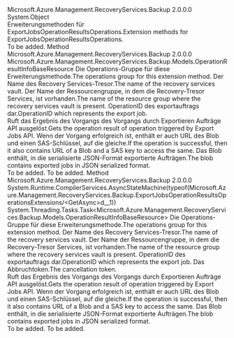 <Type Name="ExportJobsOperationResultsOperationsExtensions" FullName="Microsoft.Azure.Management.RecoveryServices.Backup.ExportJobsOperationResultsOperationsExtensions">
  <TypeSignature Language="C#" Value="public static class ExportJobsOperationResultsOperationsExtensions" />
  <TypeSignature Language="ILAsm" Value=".class public auto ansi abstract sealed beforefieldinit ExportJobsOperationResultsOperationsExtensions extends System.Object" />
  <TypeSignature Language="DocId" Value="T:Microsoft.Azure.Management.RecoveryServices.Backup.ExportJobsOperationResultsOperationsExtensions" />
  <TypeSignature Language="VB.NET" Value="Public Module ExportJobsOperationResultsOperationsExtensions" />
  <TypeSignature Language="F#" Value="type ExportJobsOperationResultsOperationsExtensions = class" />
  <AssemblyInfo>
    <AssemblyName>Microsoft.Azure.Management.RecoveryServices.Backup</AssemblyName>
    <AssemblyVersion>2.0.0.0</AssemblyVersion>
  </AssemblyInfo>
  <Base>
    <BaseTypeName>System.Object</BaseTypeName>
  </Base>
  <Interfaces />
  <Docs>
    <summary>
            <span data-ttu-id="ff977-101">Erweiterungsmethoden für ExportJobsOperationResultsOperations.</span><span class="sxs-lookup"><span data-stu-id="ff977-101">Extension methods for ExportJobsOperationResultsOperations.</span></span>
            </summary>
    <remarks>To be added.</remarks>
  </Docs>
  <Members>
    <Member MemberName="Get">
      <MemberSignature Language="C#" Value="public static Microsoft.Azure.Management.RecoveryServices.Backup.Models.OperationResultInfoBaseResource Get (this Microsoft.Azure.Management.RecoveryServices.Backup.IExportJobsOperationResultsOperations operations, string vaultName, string resourceGroupName, string operationId);" />
      <MemberSignature Language="ILAsm" Value=".method public static hidebysig class Microsoft.Azure.Management.RecoveryServices.Backup.Models.OperationResultInfoBaseResource Get(class Microsoft.Azure.Management.RecoveryServices.Backup.IExportJobsOperationResultsOperations operations, string vaultName, string resourceGroupName, string operationId) cil managed" />
      <MemberSignature Language="DocId" Value="M:Microsoft.Azure.Management.RecoveryServices.Backup.ExportJobsOperationResultsOperationsExtensions.Get(Microsoft.Azure.Management.RecoveryServices.Backup.IExportJobsOperationResultsOperations,System.String,System.String,System.String)" />
      <MemberSignature Language="VB.NET" Value="&lt;Extension()&gt;&#xA;Public Function Get (operations As IExportJobsOperationResultsOperations, vaultName As String, resourceGroupName As String, operationId As String) As OperationResultInfoBaseResource" />
      <MemberSignature Language="F#" Value="static member Get : Microsoft.Azure.Management.RecoveryServices.Backup.IExportJobsOperationResultsOperations * string * string * string -&gt; Microsoft.Azure.Management.RecoveryServices.Backup.Models.OperationResultInfoBaseResource" Usage="Microsoft.Azure.Management.RecoveryServices.Backup.ExportJobsOperationResultsOperationsExtensions.Get (operations, vaultName, resourceGroupName, operationId)" />
      <MemberType>Method</MemberType>
      <AssemblyInfo>
        <AssemblyName>Microsoft.Azure.Management.RecoveryServices.Backup</AssemblyName>
        <AssemblyVersion>2.0.0.0</AssemblyVersion>
      </AssemblyInfo>
      <ReturnValue>
        <ReturnType>Microsoft.Azure.Management.RecoveryServices.Backup.Models.OperationResultInfoBaseResource</ReturnType>
      </ReturnValue>
      <Parameters>
        <Parameter Name="operations" Type="Microsoft.Azure.Management.RecoveryServices.Backup.IExportJobsOperationResultsOperations" RefType="this" />
        <Parameter Name="vaultName" Type="System.String" />
        <Parameter Name="resourceGroupName" Type="System.String" />
        <Parameter Name="operationId" Type="System.String" />
      </Parameters>
      <Docs>
        <param name="operations">
            <span data-ttu-id="ff977-102">Die Operations-Gruppe für diese Erweiterungsmethode.</span><span class="sxs-lookup"><span data-stu-id="ff977-102">The operations group for this extension method.</span></span>
            </param>
        <param name="vaultName">
            <span data-ttu-id="ff977-103">Der Name des Recovery Services-Tresor.</span><span class="sxs-lookup"><span data-stu-id="ff977-103">The name of the recovery services vault.</span></span>
            </param>
        <param name="resourceGroupName">
            <span data-ttu-id="ff977-104">Der Name der Ressourcengruppe, in dem die Recovery-Tresor Services, ist vorhanden.</span><span class="sxs-lookup"><span data-stu-id="ff977-104">The name of the resource group where the recovery services vault is present.</span></span>
            </param>
        <param name="operationId">
            <span data-ttu-id="ff977-105">OperationID des exportauftrags dar.</span><span class="sxs-lookup"><span data-stu-id="ff977-105">OperationID which represents the export job.</span></span>
            </param>
        <summary>
            <span data-ttu-id="ff977-106">Ruft das Ergebnis des Vorgangs des Vorgangs durch Exportieren Aufträge API ausgelöst.</span><span class="sxs-lookup"><span data-stu-id="ff977-106">Gets the operation result of operation triggered by Export Jobs API.</span></span> <span data-ttu-id="ff977-107">Wenn der Vorgang erfolgreich ist, enthält er auch URL des Blob und einen SAS-Schlüssel, auf die gleiche.</span><span class="sxs-lookup"><span data-stu-id="ff977-107">If the operation is successful, then it also contains URL of a Blob and a SAS key to access the same.</span></span> <span data-ttu-id="ff977-108">Das Blob enthält, in die serialisierte JSON-Format exportierte Aufträgen.</span><span class="sxs-lookup"><span data-stu-id="ff977-108">The blob contains exported jobs in JSON serialized format.</span></span>
            </summary>
        <returns>To be added.</returns>
        <remarks>To be added.</remarks>
      </Docs>
    </Member>
    <Member MemberName="GetAsync">
      <MemberSignature Language="C#" Value="public static System.Threading.Tasks.Task&lt;Microsoft.Azure.Management.RecoveryServices.Backup.Models.OperationResultInfoBaseResource&gt; GetAsync (this Microsoft.Azure.Management.RecoveryServices.Backup.IExportJobsOperationResultsOperations operations, string vaultName, string resourceGroupName, string operationId, System.Threading.CancellationToken cancellationToken = null);" />
      <MemberSignature Language="ILAsm" Value=".method public static hidebysig class System.Threading.Tasks.Task`1&lt;class Microsoft.Azure.Management.RecoveryServices.Backup.Models.OperationResultInfoBaseResource&gt; GetAsync(class Microsoft.Azure.Management.RecoveryServices.Backup.IExportJobsOperationResultsOperations operations, string vaultName, string resourceGroupName, string operationId, valuetype System.Threading.CancellationToken cancellationToken) cil managed" />
      <MemberSignature Language="DocId" Value="M:Microsoft.Azure.Management.RecoveryServices.Backup.ExportJobsOperationResultsOperationsExtensions.GetAsync(Microsoft.Azure.Management.RecoveryServices.Backup.IExportJobsOperationResultsOperations,System.String,System.String,System.String,System.Threading.CancellationToken)" />
      <MemberSignature Language="F#" Value="static member GetAsync : Microsoft.Azure.Management.RecoveryServices.Backup.IExportJobsOperationResultsOperations * string * string * string * System.Threading.CancellationToken -&gt; System.Threading.Tasks.Task&lt;Microsoft.Azure.Management.RecoveryServices.Backup.Models.OperationResultInfoBaseResource&gt;" Usage="Microsoft.Azure.Management.RecoveryServices.Backup.ExportJobsOperationResultsOperationsExtensions.GetAsync (operations, vaultName, resourceGroupName, operationId, cancellationToken)" />
      <MemberType>Method</MemberType>
      <AssemblyInfo>
        <AssemblyName>Microsoft.Azure.Management.RecoveryServices.Backup</AssemblyName>
        <AssemblyVersion>2.0.0.0</AssemblyVersion>
      </AssemblyInfo>
      <Attributes>
        <Attribute>
          <AttributeName>System.Runtime.CompilerServices.AsyncStateMachine(typeof(Microsoft.Azure.Management.RecoveryServices.Backup.ExportJobsOperationResultsOperationsExtensions/&lt;GetAsync&gt;d__1))</AttributeName>
        </Attribute>
      </Attributes>
      <ReturnValue>
        <ReturnType>System.Threading.Tasks.Task&lt;Microsoft.Azure.Management.RecoveryServices.Backup.Models.OperationResultInfoBaseResource&gt;</ReturnType>
      </ReturnValue>
      <Parameters>
        <Parameter Name="operations" Type="Microsoft.Azure.Management.RecoveryServices.Backup.IExportJobsOperationResultsOperations" RefType="this" />
        <Parameter Name="vaultName" Type="System.String" />
        <Parameter Name="resourceGroupName" Type="System.String" />
        <Parameter Name="operationId" Type="System.String" />
        <Parameter Name="cancellationToken" Type="System.Threading.CancellationToken" />
      </Parameters>
      <Docs>
        <param name="operations">
            <span data-ttu-id="ff977-109">Die Operations-Gruppe für diese Erweiterungsmethode.</span><span class="sxs-lookup"><span data-stu-id="ff977-109">The operations group for this extension method.</span></span>
            </param>
        <param name="vaultName">
            <span data-ttu-id="ff977-110">Der Name des Recovery Services-Tresor.</span><span class="sxs-lookup"><span data-stu-id="ff977-110">The name of the recovery services vault.</span></span>
            </param>
        <param name="resourceGroupName">
            <span data-ttu-id="ff977-111">Der Name der Ressourcengruppe, in dem die Recovery-Tresor Services, ist vorhanden.</span><span class="sxs-lookup"><span data-stu-id="ff977-111">The name of the resource group where the recovery services vault is present.</span></span>
            </param>
        <param name="operationId">
            <span data-ttu-id="ff977-112">OperationID des exportauftrags dar.</span><span class="sxs-lookup"><span data-stu-id="ff977-112">OperationID which represents the export job.</span></span>
            </param>
        <param name="cancellationToken">
            <span data-ttu-id="ff977-113">Das Abbruchtoken.</span><span class="sxs-lookup"><span data-stu-id="ff977-113">The cancellation token.</span></span>
            </param>
        <summary>
            <span data-ttu-id="ff977-114">Ruft das Ergebnis des Vorgangs des Vorgangs durch Exportieren Aufträge API ausgelöst.</span><span class="sxs-lookup"><span data-stu-id="ff977-114">Gets the operation result of operation triggered by Export Jobs API.</span></span> <span data-ttu-id="ff977-115">Wenn der Vorgang erfolgreich ist, enthält er auch URL des Blob und einen SAS-Schlüssel, auf die gleiche.</span><span class="sxs-lookup"><span data-stu-id="ff977-115">If the operation is successful, then it also contains URL of a Blob and a SAS key to access the same.</span></span> <span data-ttu-id="ff977-116">Das Blob enthält, in die serialisierte JSON-Format exportierte Aufträgen.</span><span class="sxs-lookup"><span data-stu-id="ff977-116">The blob contains exported jobs in JSON serialized format.</span></span>
            </summary>
        <returns>To be added.</returns>
        <remarks>To be added.</remarks>
      </Docs>
    </Member>
  </Members>
</Type>